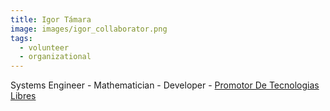 ```yaml
---
title: Igor Támara
image: images/igor_collaborator.png
tags:
  - volunteer
  - organizational
---
```


Systems Engineer - Mathematician - Developer - [Promotor De Tecnologias Libres](https://igor.tamarapatino.org)

